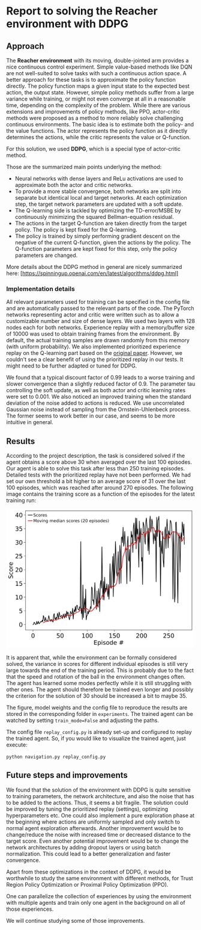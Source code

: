 # Report to solving the Reacher environment with DDPG

## Approach

The **Reacher environment** with its moving, double-jointed arm provides a nice continuous control experiment.
Simple value-based methods like DQN are not well-suited to solve tasks with such a continuous action space.
A better approach for these tasks is to approximate the policy function directly. The policy function maps a given input state to 
the expected best action, the output state. However, simple policy methods suffer from a large variance while training, or might not even converge at all in a reasonable time, depending on the complexity of the problem.
While there are various extensions and improvements of policy methods, like PPO, actor-critic methods were proposed as a method to more reliably
solve challenging continuous environments. The basic idea is to estimate both the policy- and the value functions.
The actor represents the policy function as it directly determines the actions, while the critic represents the value or Q-function.

For this solution, we used **DDPG**, which is a special type of actor-critic method.

Those are the summarized main points underlying the method:
- Neural networks with dense layers and ReLu activations are used to approximate both the actor and critic networks.
- To provide a more stable convergence, both networks are split into separate but identical local and target networks. At each optimization step, the target network parameters are updated with a soft update.
- The Q-learning side is tackled by optimizing the TD-error/MSBE by continuously minimizing the squared Bellman-equation residual.
- The actions in the target Q-function are taken directly from the target policy. The policy is kept fixed for the Q-learning.
- The policy is trained by simply performing gradient descent on the negative of the current Q-function, given the actions by the policy. The Q-function parameters are kept fixed for this step, only the policy parameters are changed.

More details about the DDPG method in general are nicely summarized here: [https://spinningup.openai.com/en/latest/algorithms/ddpg.html]

### Implementation details

All relevant parameters used for training can be specified in the config file and are automatically passed to the relevant parts of the code.
The PyTorch networks representing actor and critic were written such as to allow a customizable number and size of dense layers.
We used two layers with 128 nodes each for both networks.
Experience replay with a memory/buffer size of 10000 was used to obtain training frames from the environment. By default, the actual training samples are
drawn randomly from this memory (with uniform probability). We also implemented prioritized experience replay on the Q-learning part based on the
[original paper](https://arxiv.org/pdf/1511.05952.pdf). However, we couldn't see a clear benefit of using the prioritized replay in our tests. It might need to be further adapted or tuned for DDPG. 

We found that a typical discount factor of 0.99 leads to a worse training and slower convergence than a slightly reduced factor of 0.9.
The parameter tau controlling the soft update, as well as both actor and critic learning rates were set to 0.001.
We also noticed an improved training when the standard deviation of the noise added to actions is reduced.
We use uncorrelated Gaussian noise instead of sampling from the Ornstein-Uhlenbeck process. The former seems to work better in our case, and seems to be more intuitive in general.

## Results

According to the project description, the task is considered solved if the agent obtains a score above 30 when averaged over the last
100 episodes. Our agent is able to solve this task after less than 250 training episodes. Detailed tests with the prioritized replay have not been performed.
We had set our own threshold a bit higher to an average score of 31 over the last 100 episodes, which was reached after around 270 episodes.
The following image contains the training score as a function of the episodes for the latest training run:

<img src="scores.png" alt="training scores" width="500">

It is apparent that, while the environment can be formally considered solved, the variance in scores for different individual episodes is still very large
towards the end of the training period. This is probably due to the fact that the speed and rotation of the ball in the environment changes often.
The agent has learned some modes perfectly while it is still struggling with other ones. The agent should therefore be trained even longer
and possibly the criterion for the solution of 30 should be increased a bit to maybe 35.

The figure, model weights and the config file to reproduce the results are stored in the corresponding folder
in `experiments`. The trained agent can be watched by setting `train_mode=False` and adjusting the paths.

The config file `replay_config.py` is already set-up and configured to replay the trained agent.
So, if you would like to visualize the trained agent, just execute:

`python navigation.py replay_config.py`

## Future steps and improvements

We found that the solution of the environment with DDPG is quite sensitive to training parameters, the network architecture, and also the noise
that has to be added to the actions. Thus, it seems a bit fragile. The solution could be improved by tuning the prioritized replay (settings),
optimizing hyperparameters etc. One could also implement a pure exploration phase at the beginning where actions are uniformly sampled and only switch
to normal agent exploration afterwards. Another improvement would be to change/reduce the noise with increased time or decreased distance to the target score.
Even another potential improvement would be to change the network architectures by adding dropout layers or using batch normalization. This could lead to a better generalization and faster convergence.

Apart from these optimizations in the context of DDPG, it would be worthwhile to study the same environment with different methods, for Trust Region Policy Optimization
or Proximal Policy Optimization (PPO).

One can parallelize the collection of experiences by using the environment with multiple agents and train only one agent in the background on all of those experiences.

We will continue studying some of those improvements.
